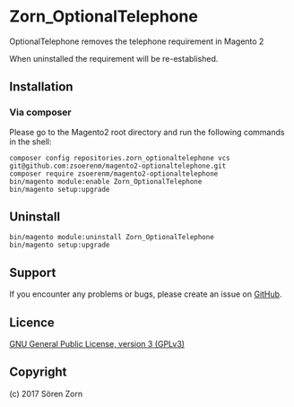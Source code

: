 ﻿Zorn_OptionalTelephone
===================
OptionalTelephone removes the telephone requirement in Magento 2 

When uninstalled the requirement will be re-established.

Installation
------------

### Via composer

Please go to the Magento2 root directory and run the following commands in the shell:

```
composer config repositories.zorn_optionaltelephone vcs git@github.com:zsoerenm/magento2-optionaltelephone.git
composer require zsoerenm/magento2-optionaltelephone
bin/magento module:enable Zorn_OptionalTelephone
bin/magento setup:upgrade
```

Uninstall
------------

```
bin/magento module:uninstall Zorn_OptionalTelephone
bin/magento setup:upgrade
```

Support
-------
If you encounter any problems or bugs, please create an issue on [GitHub](https://github.com/zsoerenm/magento2-optionaltelephone/issues).


Licence
-------
[GNU General Public License, version 3 (GPLv3)](http://opensource.org/licenses/gpl-3.0)

Copyright
---------
(c) 2017 Sören Zorn
